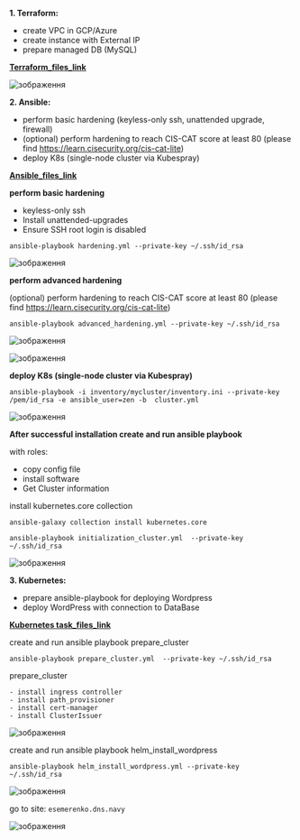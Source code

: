 
**1. Terraform:**

  - create VPC in GCP/Azure	
  - create instance with External IP	
  - prepare managed DB (MySQL)	

**[Terraform_files_link](hometask_final/Teraform/)**

![зображення](https://user-images.githubusercontent.com/97990456/219986199-347a8b3e-4358-486f-a3fe-23dce3272165.png)


**2. Ansible:**	

  - perform basic hardening (keyless-only ssh, unattended upgrade, firewall)
  - (optional) perform hardening to reach CIS-CAT score at least 80 (please find https://learn.cisecurity.org/cis-cat-lite)
  - deploy K8s (single-node cluster via Kubespray)

**[Ansible_files_link](hometask_final/Ansible/)**

 **perform basic hardening**
 
  - keyless-only ssh
  - Install unattended-upgrades
  - Ensure SSH root login is disabled

 
 ```
 ansible-playbook hardening.yml --private-key ~/.ssh/id_rsa
 ```

![зображення](https://user-images.githubusercontent.com/97990456/221068527-5a105ae5-0016-414f-b532-f8a4c3f9ab33.png)


 **perform advanced  hardening**
 
 (optional) perform hardening to reach CIS-CAT score at least 80 (please find https://learn.cisecurity.org/cis-cat-lite)
 
```
ansible-playbook advanced_hardening.yml --private-key ~/.ssh/id_rsa
```

![зображення](https://user-images.githubusercontent.com/97990456/221188797-440f2ab4-4613-4100-a2e2-836f9d29a438.png)


![зображення](https://user-images.githubusercontent.com/97990456/221105810-720ef256-c030-40e2-bec9-bbf9bd301ba3.png)


**deploy K8s (single-node cluster via Kubespray)**



```
ansible-playbook -i inventory/mycluster/inventory.ini --private-key /pem/id_rsa -e ansible_user=zen -b  cluster.yml
```

![зображення](https://user-images.githubusercontent.com/97990456/219480701-bfab8370-1f50-4468-a1c6-90a328a17638.png)


**After successful installation create  and  run ansible  playbook**

with roles:

 - copy config file
 - install software
 - Get Cluster information


install  kubernetes.core collection 

```
ansible-galaxy collection install kubernetes.core
```


```
ansible-playbook initialization_cluster.yml  --private-key ~/.ssh/id_rsa
```

![зображення](https://user-images.githubusercontent.com/97990456/221235043-2bb96dda-288c-4bae-afad-e4ea4bf2e383.png)




**3. Kubernetes:**
  - prepare ansible-playbook for deploying Wordpress
  - deploy WordPress with connection to DataBase

**[Kubernetes task_files_link](hometask_final/Kubernetes/)**

create  and  run ansible  playbook prepare_cluster

```
ansible-playbook prepare_cluster.yml  --private-key ~/.ssh/id_rsa
```

   prepare_cluster
   
    - install ingress controller
    - install path_provisioner
    - install cert-manager
    - install ClusterIssuer


![зображення](https://user-images.githubusercontent.com/97990456/219986484-d2808cf5-30a9-4b98-b60d-9a32716ac11a.png)

create  and  run ansible  playbook helm_install_wordpress

```
ansible-playbook helm_install_wordpress.yml --private-key ~/.ssh/id_rsa
```

![зображення](https://user-images.githubusercontent.com/97990456/220732953-8145397c-69f1-4e85-94a6-b276e32aacd9.png)


go to site: ```esemerenko.dns.navy```

![зображення](https://user-images.githubusercontent.com/97990456/220729164-e0762f41-491a-49e5-8192-74758dfddedd.png)

